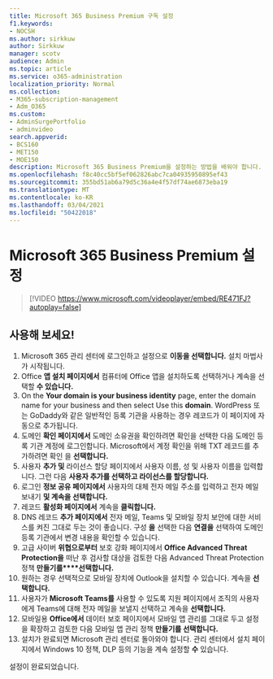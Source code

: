 ```yaml
---
title: Microsoft 365 Business Premium 구독 설정
f1.keywords:
- NOCSH
ms.author: sirkkuw
author: Sirkkuw
manager: scotv
audience: Admin
ms.topic: article
ms.service: o365-administration
localization_priority: Normal
ms.collection:
- M365-subscription-management
- Adm_O365
ms.custom:
- AdminSurgePortfolio
- adminvideo
search.appverid:
- BCS160
- MET150
- MOE150
description: Microsoft 365 Business Premium을 설정하는 방법을 배워야 합니다.
ms.openlocfilehash: f8c40cc5bf5ef062826abc7ca04935950895ef43
ms.sourcegitcommit: 355bd51ab6a79d5c36a4e4f57df74ae6873eba19
ms.translationtype: MT
ms.contentlocale: ko-KR
ms.lasthandoff: 03/04/2021
ms.locfileid: "50422018"
---
```

# <a name="set-up-microsoft-365-business-premium"></a>Microsoft 365 Business Premium 설정

> [!VIDEO https://www.microsoft.com/videoplayer/embed/RE471FJ?autoplay=false]

## <a name="try-it"></a>사용해 보세요!

1. Microsoft 365 관리 센터에 로그인하고 설정으로 **이동을 선택합니다.** 설치 마법사가 시작됩니다.
2.  Office **앱 설치 페이지에서** 컴퓨터에 Office 앱을 설치하도록 선택하거나 계속을 선택할 **수 있습니다.**
3.  On the  **Your domain is your business identity**  page, enter the domain name for your business and then select Use this  **domain**. WordPress 또는 GoDaddy와 같은 일반적인 등록 기관을 사용하는 경우 레코드가 이 페이지에 자동으로 추가됩니다.
4. 도메인 **확인 페이지에서** 도메인  소유권을 확인하려면 확인을 선택한 다음 도메인 등록 기관 계정에 로그인합니다. Microsoft에서 계정 확인을 위해 TXT 레코드를 추가하려면 확인 을 **선택합니다.**
5. 사용자  **추가 및**  라이선스 할당 페이지에서 사용자 이름, 성 및 사용자 이름을 입력합니다. 그런 다음 **사용자 추가를 선택하고 라이선스를 할당합니다.**
6. 로그인 **정보 공유 페이지에서** 사용자의 대체 전자 메일 주소를 입력하고 전자 메일 보내기 **및 계속을 선택합니다.**
7.  레코드 **활성화 페이지에서** 계속을 **클릭합니다.**
8.  DNS 레코드  **추가 페이지에서**  전자 메일, Teams 및 모바일 장치 보안에 대한 서비스를 켜진 그대로 두는 것이 좋습니다. 구성  **을** 선택한 다음  **연결을** 선택하여 도메인 등록 기관에서 변경 내용을 확인할 수 있습니다.
9.  고급 사이버 **위협으로부터** 보호 강화 페이지에서 **Office Advanced Threat Protection을** 떠난 후 검사할 대상을 검토한 다음 Advanced Threat Protection 정책 **만들기를****선택합니다.**   
10.  원하는 경우 선택적으로 모바일 장치에 Outlook을 설치할 수 있습니다. 계속을 **선택합니다.**
11. 사용자가 **Microsoft Teams를** 사용할 수 있도록 지원 페이지에서 조직의 사용자에게 Teams에 대해 전자 메일을 보낼지 선택하고 계속을 **선택합니다.**
12. 모바일용 **Office에서** 데이터 보호 페이지에서 모바일 앱 관리를 그대로 두고 설정을 확장하고 검토한 다음 모바일 앱 관리 정책 **만들기를 선택합니다.**
13. 설치가 완료되면 Microsoft 관리 센터로 돌아와야 합니다. 관리 센터에서 설치 페이지에서 Windows 10 정책, DLP 등의 기능을 계속 설정할  **수**  있습니다.

설정이 완료되었습니다.